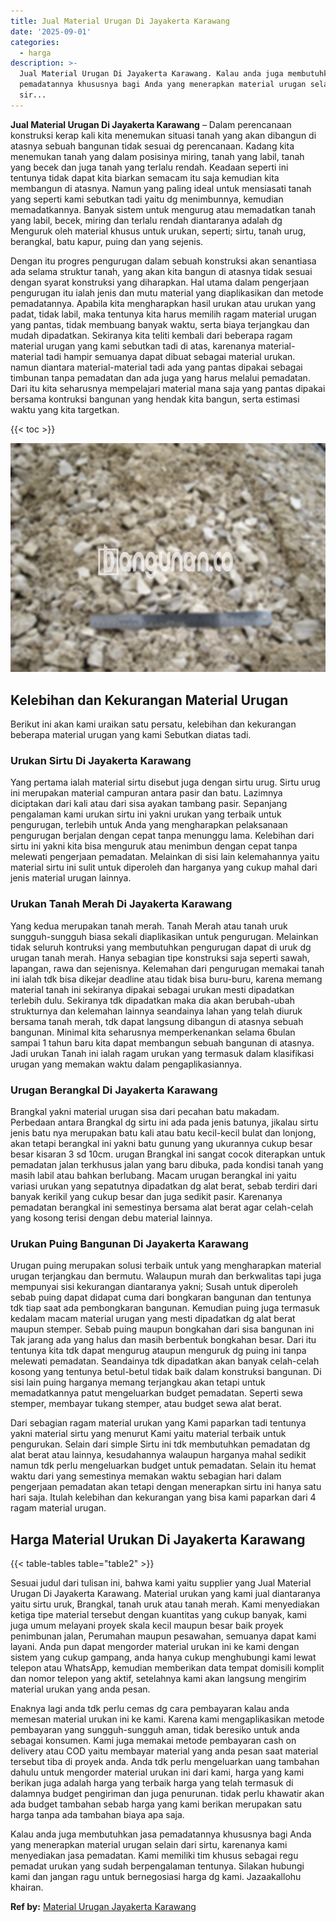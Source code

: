 ```yaml
---
title: Jual Material Urugan Di Jayakerta Karawang
date: '2025-09-01'
categories:
  - harga
description: >-
  Jual Material Urugan Di Jayakerta Karawang. Kalau anda juga membutuhkan jasa
  pemadatannya khususnya bagi Anda yang menerapkan material urugan selain dari
  sir...
---
```


**Jual Material Urugan Di Jayakerta Karawang** – Dalam perencanaan konstruksi kerap kali kita menemukan situasi tanah yang akan dibangun di atasnya sebuah bangunan tidak sesuai dg perencanaan. Kadang kita menemukan tanah yang dalam posisinya miring, tanah yang labil, tanah yang becek dan juga tanah yang terlalu rendah. Keadaan seperti ini tentunya tidak dapat kita biarkan semacam itu saja kemudian kita membangun di atasnya. Namun yang paling ideal untuk mensiasati tanah yang seperti kami sebutkan tadi yaitu dg menimbunnya, kemudian memadatkannya. Banyak sistem untuk mengurug atau memadatkan tanah yang labil, becek, miring dan terlalu rendah diantaranya adalah dg Menguruk oleh material khusus untuk urukan, seperti; sirtu, tanah urug, berangkal, batu kapur, puing dan yang sejenis.

Dengan itu progres pengurugan dalam sebuah konstruksi akan senantiasa ada selama struktur tanah, yang akan kita bangun di atasnya tidak sesuai dengan syarat konstruksi yang diharapkan. Hal utama dalam pengerjaan pengurugan itu ialah jenis dan mutu material yang diaplikasikan dan metode pemadatannya. Apabila kita mengharapkan hasil urukan atau urukan yang padat, tidak labil, maka tentunya kita harus memilih ragam material urugan yang pantas, tidak membuang banyak waktu, serta biaya terjangkau dan mudah dipadatkan. Sekiranya kita teliti kembali dari beberapa ragam material urugan yang kami sebutkan tadi di atas, karenanya material-material tadi hampir semuanya dapat dibuat sebagai material urukan. namun diantara material-material tadi ada yang pantas dipakai sebagai timbunan tanpa pemadatan dan ada juga yang harus melalui pemadatan. Dari itu kita seharusnya mempelajari material mana saja yang pantas dipakai bersama kontruksi bangunan yang hendak kita bangun, serta estimasi waktu yang kita targetkan.

{{< toc >}}

![Jual Material Urugan Di Jayakerta Karawang](/images/jual-urugan-04.png)

## Kelebihan dan Kekurangan Material Urugan

Berikut ini akan kami uraikan satu persatu, kelebihan dan kekurangan beberapa material urugan yang kami Sebutkan diatas tadi.

### Urukan Sirtu Di Jayakerta Karawang

Yang pertama ialah material sirtu disebut juga dengan sirtu urug. Sirtu urug ini merupakan material campuran antara pasir dan batu. Lazimnya diciptakan dari kali atau dari sisa ayakan tambang pasir. Sepanjang pengalaman kami urukan sirtu ini yakni urukan yang terbaik untuk pengurugan, terlebih untuk Anda yang mengharapkan pelaksanaan pengurugan berjalan dengan cepat tanpa menunggu lama. Kelebihan dari sirtu ini yakni kita bisa menguruk atau menimbun dengan cepat tanpa melewati pengerjaan pemadatan. Melainkan di sisi lain kelemahannya yaitu material sirtu ini sulit untuk diperoleh dan harganya yang cukup mahal dari jenis material urugan lainnya.

### Urukan Tanah Merah Di Jayakerta Karawang

Yang kedua merupakan tanah merah. Tanah Merah atau tanah uruk sungguh-sungguh biasa sekali diaplikasikan untuk pengurugan. Melainkan tidak seluruh kontruksi yang membutuhkan pengurugan dapat di uruk dg urugan tanah merah. Hanya sebagian tipe konstruksi saja seperti sawah, lapangan, rawa dan sejenisnya. Kelemahan dari pengurugan memakai tanah ini ialah tdk bisa dikejar deadline atau tidak bisa buru-buru, karena memang material tanah ini sekiranya dipakai sebagai urukan mesti dipadatkan terlebih dulu. Sekiranya tdk dipadatkan maka dia akan berubah-ubah strukturnya dan kelemahan lainnya seandainya lahan yang telah diuruk bersama tanah merah, tdk dapat langsung dibangun di atasnya sebuah bangunan. Minimal kita seharusnya memperkenankan selama 6bulan sampai 1 tahun baru kita dapat membangun sebuah bangunan di atasnya. Jadi urukan Tanah ini ialah ragam urukan yang termasuk dalam klasifikasi urugan yang memakan waktu dalam pengaplikasiannya.

### Urugan Berangkal Di Jayakerta Karawang

Brangkal yakni material urugan sisa dari pecahan batu makadam. Perbedaan antara Brangkal dg sirtu ini ada pada jenis batunya, jikalau sirtu jenis batu nya merupakan batu kali atau batu kecil-kecil bulat dan lonjong, akan tetapi berangkal ini yakni batu gunung yang ukurannya cukup besar besar kisaran 3 sd 10cm. urugan Brangkal ini sangat cocok diterapkan untuk pemadatan jalan terkhusus jalan yang baru dibuka, pada kondisi tanah yang masih labil atau bahkan berlubang. Macam urugan berangkal ini yaitu variasi urukan yang sepatutnya dipadatkan dg alat berat, sebab terdiri dari banyak kerikil yang cukup besar dan juga sedikit pasir. Karenanya pemadatan berangkal ini semestinya bersama alat berat agar celah-celah yang kosong terisi dengan debu material lainnya.

### Urukan Puing Bangunan Di Jayakerta Karawang

Urugan puing merupakan solusi terbaik untuk yang mengharapkan material urugan terjangkau dan bermutu. Walaupun murah dan berkwalitas tapi juga mempunyai sisi kekurangan diantaranya yakni; Susah untuk diperoleh sebab puing dapat didapat cuma dari bongkaran bangunan dan tentunya tdk tiap saat ada pembongkaran bangunan. Kemudian puing juga termasuk kedalam macam material urugan yang mesti dipadatkan dg alat berat maupun stemper. Sebab puing maupun bongkahan dari sisa bangunan ini Tak jarang ada yang halus dan masih berbentuk bongkahan besar. Dari itu tentunya kita tdk dapat mengurug ataupun menguruk dg puing ini tanpa melewati pemadatan. Seandainya tdk dipadatkan akan banyak celah-celah kosong yang tentunya betul-betul tidak baik dalam konstruksi bangunan. Di sisi lain puing harganya memang terjangkau akan tetapi untuk memadatkannya patut mengeluarkan budget pemadatan. Seperti sewa stemper, membayar tukang stemper, atau budget sewa alat berat.

Dari sebagian ragam material urukan yang Kami paparkan tadi tentunya yakni material sirtu yang menurut Kami yaitu material terbaik untuk pengurukan. Selain dari simple Sirtu ini tdk membutuhkan pemadatan dg alat berat atau lainnya, kesudahannya walaupun harganya mahal sedikit namun tdk perlu mengeluarkan budget untuk pemadatan. Selain itu hemat waktu dari yang semestinya memakan waktu sebagian hari dalam pengerjaan pemadatan akan tetapi dengan menerapkan sirtu ini hanya satu hari saja. Itulah kelebihan dan kekurangan yang bisa kami paparkan dari 4 ragam material urugan.

## Harga Material Urukan Di Jayakerta Karawang

{{< table-tables table="table2" >}}

Sesuai judul dari tulisan ini, bahwa kami yaitu supplier yang Jual Material Urugan Di Jayakerta Karawang. Material urukan yang kami jual diantaranya yaitu sirtu uruk, Brangkal, tanah uruk atau tanah merah. Kami menyediakan ketiga tipe material tersebut dengan kuantitas yang cukup banyak, kami juga umum melayani proyek skala kecil maupun besar baik proyek penimbunan jalan, Perumahan maupun pesawahan, semuanya dapat kami layani. Anda pun dapat mengorder material urukan ini ke kami dengan sistem yang cukup gampang, anda hanya cukup menghubungi kami lewat telepon atau WhatsApp, kemudian memberikan data tempat domisili komplit dan nomor telepon yang aktif, setelahnya kami akan langsung mengirim material urukan yang anda pesan.

Enaknya lagi anda tdk perlu cemas dg cara pembayaran kalau anda memesan material urukan ini ke kami. Karena kami mengaplikasikan metode pembayaran yang sungguh-sungguh aman, tidak beresiko untuk anda sebagai konsumen. Kami juga memakai metode pembayaran cash on delivery atau COD yaitu membayar material yang anda pesan saat material tersebut tiba di proyek anda. Anda tdk perlu mengeluarkan uang tambahan dahulu untuk mengorder material urukan ini dari kami, harga yang kami berikan juga adalah harga yang terbaik harga yang telah termasuk di dalamnya budget pengiriman dan juga penurunan. tidak perlu khawatir akan ada budget tambahan sebab harga yang kami berikan merupakan satu harga tanpa ada tambahan biaya apa saja.

Kalau anda juga membutuhkan jasa pemadatannya khususnya bagi Anda yang menerapkan material urugan selain dari sirtu, karenanya kami menyediakan jasa pemadatan. Kami memiliki tim khusus sebagai regu pemadat urukan yang sudah berpengalaman tentunya. Silakan hubungi kami dan jangan ragu untuk bernegosiasi harga dg kami. Jazaakallohu khairan.

**Ref by:** [Material Urugan Jayakerta Karawang](https://id.wikipedia.org/wiki/Material)
